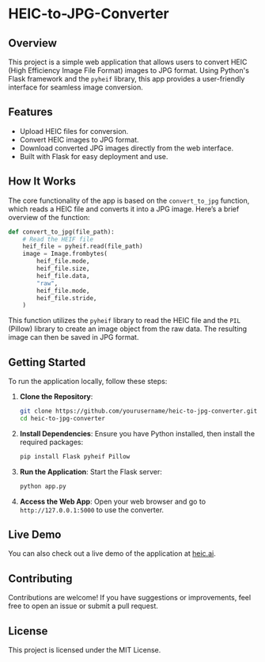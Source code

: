 # HEIC-to-JPG-Converter

## Overview

This project is a simple web application that allows users to convert HEIC (High Efficiency Image File Format) images to JPG format. Using Python's Flask framework and the `pyheif` library, this app provides a user-friendly interface for seamless image conversion.

## Features

- Upload HEIC files for conversion.
- Convert HEIC images to JPG format.
- Download converted JPG images directly from the web interface.
- Built with Flask for easy deployment and use.

## How It Works

The core functionality of the app is based on the `convert_to_jpg` function, which reads a HEIC file and converts it into a JPG image. Here’s a brief overview of the function:

```python
def convert_to_jpg(file_path):
    # Read the HEIF file
    heif_file = pyheif.read(file_path)
    image = Image.frombytes(
        heif_file.mode, 
        heif_file.size, 
        heif_file.data,
        "raw",
        heif_file.mode,
        heif_file.stride,
    )
```

This function utilizes the `pyheif` library to read the HEIC file and the `PIL` (Pillow) library to create an image object from the raw data. The resulting image can then be saved in JPG format.

## Getting Started

To run the application locally, follow these steps:

1. **Clone the Repository**:
   ```bash
   git clone https://github.com/yourusername/heic-to-jpg-converter.git
   cd heic-to-jpg-converter
   ```

2. **Install Dependencies**:
   Ensure you have Python installed, then install the required packages:
   ```bash
   pip install Flask pyheif Pillow
   ```

3. **Run the Application**:
   Start the Flask server:
   ```bash
   python app.py
   ```

4. **Access the Web App**:
   Open your web browser and go to `http://127.0.0.1:5000` to use the converter.

## Live Demo

You can also check out a live demo of the application at [heic.ai](https://heic.ai).

## Contributing

Contributions are welcome! If you have suggestions or improvements, feel free to open an issue or submit a pull request.

## License

This project is licensed under the MIT License.

